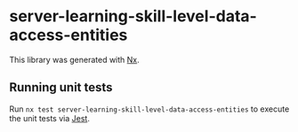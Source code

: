 # server-learning-skill-level-data-access-entities

This library was generated with [Nx](https://nx.dev).

## Running unit tests

Run `nx test server-learning-skill-level-data-access-entities` to execute the unit tests via [Jest](https://jestjs.io).
